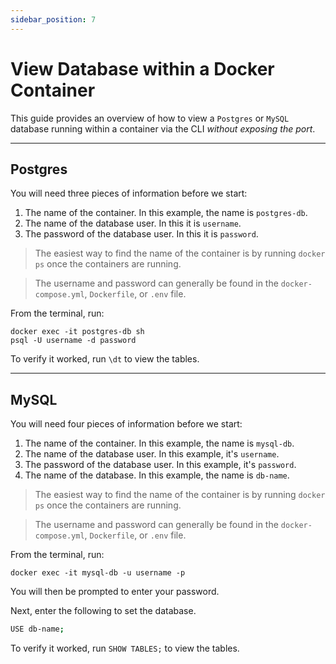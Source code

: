 ```yaml
---
sidebar_position: 7
---
```


# View Database within a Docker Container

This guide provides an overview of how to view a `Postgres` or `MySQL` database running within a container via the CLI *without exposing the port*.

---

## Postgres

You will need three pieces of information before we start:

1. The name of the container. In this example, the name is `postgres-db`.
2. The name of the database user. In this it is `username`.
3. The password of the database user. In this it is `password`. 

> The easiest way to find the name of the container is by running `docker ps` once the containers are running. 

> The username and password can generally be found in the `docker-compose.yml`, `Dockerfile`, or `.env` file.

From the terminal, run:

```bs
docker exec -it postgres-db sh
psql -U username -d password
```

To verify it worked, run `\dt` to view the tables.

---

## MySQL

You will need four pieces of information before we start:

1. The name of the container. In this example, the name is `mysql-db`.
2. The name of the database user. In this example, it's `username`.
3. The password of the database user. In this example, it's `password`.
4. The name of the database. In this example, the name is `db-name`.

> The easiest way to find the name of the container is by running `docker ps` once the containers are running.

> The username and password can generally be found in the `docker-compose.yml`, `Dockerfile`, or `.env` file.

From the terminal, run:

```bs
docker exec -it mysql-db -u username -p
```

You will then be prompted to enter your password.

Next, enter the following to set the database.

```bash
USE db-name;
```

To verify it worked, run `SHOW TABLES;` to view the tables.
